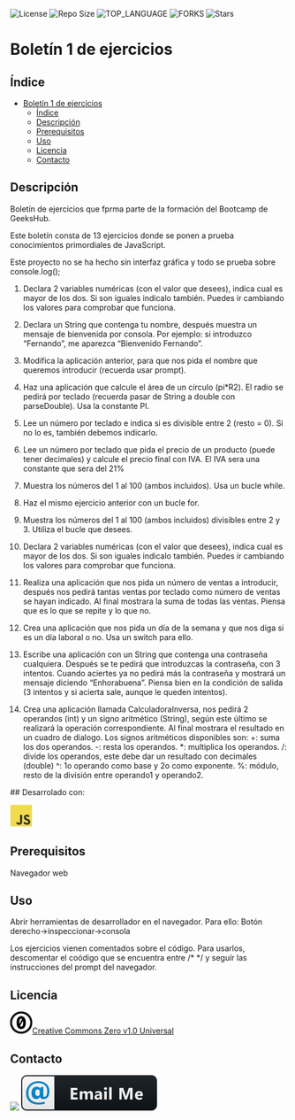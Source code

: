![License](https://img.shields.io/github/license/Iminguet/https://github.com/Iminguet/boletinEjercicios01.svg?style=for-the-badge) ![Repo Size](https://img.shields.io/github/languages/code-size/Iminguet/https://github.com/Iminguet/boletinEjercicios01.svg?style=for-the-badge) ![TOP_LANGUAGE](https://img.shields.io/github/languages/top/Iminguet/https://github.com/Iminguet/boletinEjercicios01.svg?style=for-the-badge) ![FORKS](https://img.shields.io/github/forks/Iminguet/https://github.com/Iminguet/boletinEjercicios01.svg?style=for-the-badge&social) ![Stars](https://img.shields.io/github/stars/Iminguet/https://github.com/Iminguet/boletinEjercicios01.svg?style=for-the-badge)

# Boletín 1 de ejercicios

## Índice

- [Boletín 1 de ejercicios](#boletín-1-de-ejercicios)
  - [Índice](#índice)
  - [Descripción](#descripción)
  - [Prerequisitos](#prerequisitos)
  - [Uso](#uso)
  - [Licencia](#licencia)
  - [Contacto](#contacto)

## Descripción

Boletín de ejercicios que fprma parte de la formación del Bootcamp de GeeksHub.

Este boletín consta de 13 ejercicios donde se ponen a prueba conocimientos primordiales de JavaScript.

Este proyecto no se ha hecho sin interfaz gráfica y todo se prueba sobre console.log();

1. Declara 2 variables numéricas (con el valor que desees), indica cual es mayor de
   los dos. Si son iguales indicalo también. Puedes ir cambiando los valores
   para comprobar que funciona.

2. Declara un String que contenga tu nombre, después muestra un mensaje de
   bienvenida por consola. Por ejemplo: si introduzco “Fernando”, me aparezca
   “Bienvenido Fernando”.

3. Modifica la aplicación anterior, para que nos pida el nombre que queremos
   introducir (recuerda usar prompt).

4. Haz una aplicación que calcule el área de un círculo (pi\*R2). El radio se pedirá
   por teclado (recuerda pasar de String a double con parseDouble). Usa la
   constante PI.

5. Lee un número por teclado e indica si es divisible entre 2 (resto = 0). Si no lo es,
   también debemos indicarlo.

6. Lee un número por teclado que pida el precio de un producto (puede tener
   decimales) y calcule el precio final con IVA. El IVA sera una constante que sera
   del 21%

7. Muestra los números del 1 al 100 (ambos incluidos). Usa un bucle while.

8. Haz el mismo ejercicio anterior con un bucle for.

9. Muestra los números del 1 al 100 (ambos incluidos) divisibles entre 2 y 3. Utiliza
   el bucle que desees.
10. Declara 2 variables numéricas (con el valor que desees), indica cual es mayor de
    los dos. Si son iguales indicalo también. Puedes ir cambiando los valores
    para comprobar que funciona.

11. Realiza una aplicación que nos pida un número de ventas a introducir, después
    nos pedirá tantas ventas por teclado como número de ventas se hayan indicado.
    Al final mostrara la suma de todas las ventas. Piensa que es lo que se repite y lo
    que no.

12. Crea una aplicación que nos pida un día de la semana y que nos diga si es un día
    laboral o no. Usa un switch para ello.

13. Escribe una aplicación con un String que contenga una contraseña cualquiera.
    Después se te pedirá que introduzcas la contraseña, con 3 intentos. Cuando
    aciertes ya no pedirá más la contraseña y mostrará un mensaje diciendo
    “Enhorabuena”. Piensa bien en la condición de salida (3 intentos y si acierta sale,
    aunque le queden intentos).

14. Crea una aplicación llamada CalculadoraInversa, nos pedirá 2 operandos (int) y
    un signo aritmético (String), según este último se realizará la operación
    correspondiente. Al final mostrara el resultado en un cuadro de dialogo.
    Los signos aritméticos disponibles son:
    +: suma los dos operandos.
    -: resta los operandos.
    \*: multiplica los operandos.
    /: divide los operandos, este debe dar un resultado con decimales (double)
    ^: 1o operando como base y 2o como exponente.
    %: módulo, resto de la división entre operando1 y operando2.

<img src="" />## Desarrolado con:

<a href="https://developer.mozilla.org/en-US/docs/Web/JavaScript"><img src="https://raw.githubusercontent.com/devicons/devicon/master/icons/javascript/javascript-original.svg" height="40px" width="40px" /></a>

## Prerequisitos

Navegador web

## Uso

Abrir herramientas de desarrollador en el navegador.
Para ello:
Botón derecho->inspeccionar->consola

Los ejercicios vienen comentados sobre el código. Para usarlos, descomentar el coódigo que se encuentra entre /\* \*/ y seguír las instrucciones del prompt del navegador.

## Licencia

<a href="https://creativecommons.org/publicdomain/zero/1.0/"><img src="https://raw.githubusercontent.com/johnturner4004/readme-generator/master/src/components/assets/images/cczero.svg" height=40 />Creative Commons Zero v1.0 Universal</a>

## Contacto

<a href="https://www.linkedin.com/in/https://www.linkedin.com/in/israelminse/"><img src="https://img.shields.io/badge/LinkedIn-0077B5?style=for-the-badge&logo=linkedin&logoColor=white" /></a> <a href="mailto:i.minguetsegui@gmail.com"><img src=https://raw.githubusercontent.com/johnturner4004/readme-generator/master/src/components/assets/images/email_me_button_icon_151852.svg /></a>
